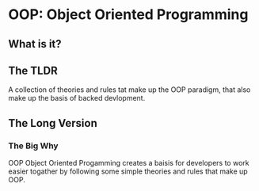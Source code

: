 # OOP: Object Oriented Programming

## What is it?

## The TLDR

A collection of theories and  rules tat make up the OOP paradigm, that also make up the basis of backed devlopment.

## The Long Version

### The Big Why

OOP Object Oriented Progamming creates a baisis for developers to work easier togather by following some simple theories and rules that make up OOP.
